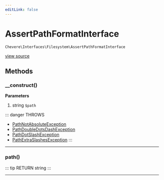 ```yaml
---
editLink: false
---
```


# AssertPathFormatInterface

`Chevere\Interfaces\Filesystem\AssertPathFormatInterface`

[view source](https://github.com/chevere/chevere/blob/master/interfaces/Filesystem/AssertPathFormatInterface.php)

## Methods

### __construct()

**Parameters**

1. string `$path`

::: danger THROWS
- [PathNotAbsoluteException](../../Exceptions/Filesystem/PathNotAbsoluteException.md)
- [PathDoubleDotsDashException](../../Exceptions/Filesystem/PathDoubleDotsDashException.md)
- [PathDotSlashException](../../Exceptions/Filesystem/PathDotSlashException.md)
- [PathExtraSlashesException](../../Exceptions/Filesystem/PathExtraSlashesException.md)
:::

---

### path()

::: tip RETURN
string
:::

---
